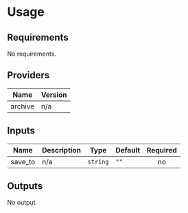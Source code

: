 # Usage
<!--- BEGIN_TF_DOCS --->
## Requirements

No requirements.

## Providers

| Name | Version |
|------|---------|
| archive | n/a |

## Inputs

| Name | Description | Type | Default | Required |
|------|-------------|------|---------|:--------:|
| save\_to | n/a | `string` | `""` | no |

## Outputs

No output.

<!--- END_TF_DOCS --->
